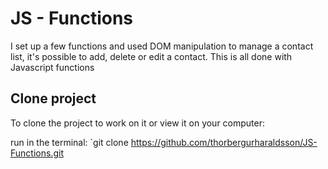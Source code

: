 # JS - Functions

I set up a few functions and used DOM manipulation to manage a contact list, it's possible to add, delete or edit a contact.
This is all done with Javascript functions

## Clone project

To clone the project to work on it or view it on your computer:

run in the terminal: `git clone https://github.com/thorbergurharaldsson/JS-Functions.git
